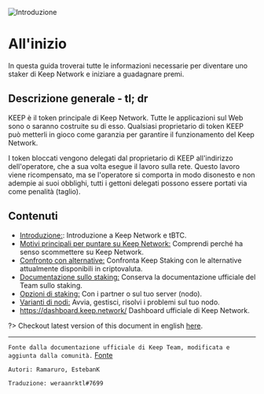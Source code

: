 ![Introduzione](/assets/images/keepdocgraf.jpg)


# All'inizio
In questa guida troverai tutte le informazioni necessarie per diventare uno staker di Keep Network e iniziare a guadagnare premi.

## Descrizione generale - tl; dr
KEEP è il token principale di Keep Network. Tutte le applicazioni sul Web sono o saranno costruite su di esso. Qualsiasi proprietario di token KEEP può metterli in gioco come garanzia per garantire il funzionamento del Keep Network.

I token bloccati vengono delegati dal proprietario di KEEP all'indirizzo dell'operatore, che a sua volta esegue il lavoro sulla rete. Questo lavoro viene ricompensato, ma se l'operatore si comporta in modo disonesto e non adempie ai suoi obblighi, tutti i gettoni delegati possono essere portati via come penalità (taglio).


## Contenuti

- [Introduzione:](basi/intro.md): Introduzione a Keep Network e tBTC.
- [Motivi principali per puntare su Keep Network:](Reasons/reason.md) Comprendi perché ha senso scommettere su Keep Network.
- [Confronto con alternative:](comparazione/comparazione.md) Confronta Keep Staking con le alternative attualmente disponibili in criptovaluta.
- [Documentazione sullo staking:](stakingdoc/keep101.md) Conserva la documentazione ufficiale del Team sullo staking.
- [Opzioni di staking:](stakingdoc/stakingoptions.md) Con i partner o sul tuo server (nodo).
- [Varianti di nodi:](Node-Operation/intro-operation.md) Avvia, gestisci, risolvi i problemi sul tuo nodo.
- https://dashboard.keep.network/ Dashboard ufficiale di Keep Network.


?> Checkout latest version of this document in english [here](https://keepdocs.github.io/#/).

---
`Fonte dalla documentazione ufficiale di Keep Team, modificata e aggiunta dalla comunità.` [Fonte](https://keep-network.gitbook.io/staking-documentation/)

`Autori: Ramaruro, EstebanK`

`Traduzione: weraanrktl#7699`
